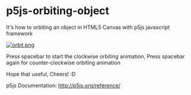 # p5js-orbiting-object

It's how to orbiting an object in HTML5 Canvas with p5js javascript framework

[![orbit.png](https://s29.postimg.org/om2rqin53/orbit.png)](https://postimg.org/image/yjdsjkuqr/)

Press spacebar to start the clockwise orbiting animation,
Press spacebar again for counter-clockwise orbiting animation

Hope that useful,
Cheers! :D

p5js Documentation:
http://p5js.org/reference/
